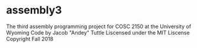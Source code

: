 # assembly3
The third assembly programming project for COSC 2150 at the University of Wyoming
Code by Jacob "Andey" Tuttle
Liscensed under the MIT Liscense
Copyright Fall 2018
